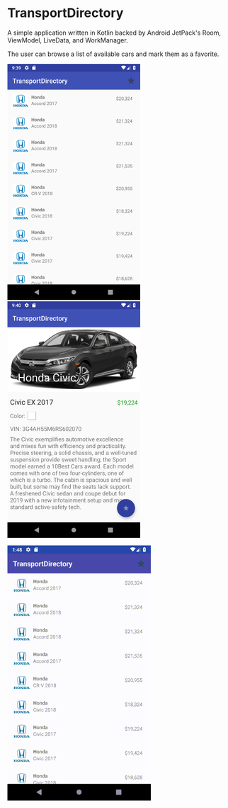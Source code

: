 # TransportDirectory

A simple application written in Kotlin backed by Android JetPack's Room, ViewModel, LiveData, and WorkManager.


The user can browse a list of available cars and mark them as a favorite. 



<img src="https://github.com/CapTechMobile/TransportDirectory/blob/master/CarList.png" width="300">

<img src="https://github.com/CapTechMobile/TransportDirectory/blob/master/CarDetails.png" width="300">


![Transport Directory](https://github.com/CapTechMobile/TransportDirectory/blob/master/TransportDirectorySmall.gif)
